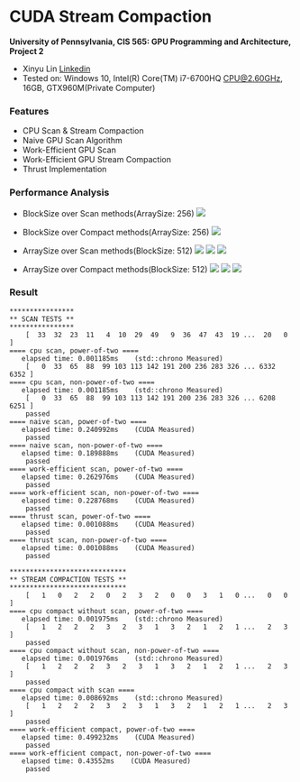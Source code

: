 CUDA Stream Compaction
======================

**University of Pennsylvania, CIS 565: GPU Programming and Architecture, Project 2**

* Xinyu Lin
[Linkedin](https://www.linkedin.com/in/xinyu-lin-138352125/)
* Tested on: Windows 10, Intel(R) Core(TM) i7-6700HQ CPU@2.60GHz, 16GB, GTX960M(Private Computer)

### Features

* CPU Scan & Stream Compaction
* Naive GPU Scan Algorithm
* Work-Efficient GPU Scan
* Work-Efficient GPU Stream Compaction
* Thrust Implementation

### Performance Analysis
* BlockSize over Scan methods(ArraySize: 256)
![](img/bsscan.png)

* BlockSize over Compact methods(ArraySize: 256)
![](img/bscompact.png)

* ArraySize over Scan methods(BlockSize: 512)
![](img/as256scan.png)
![](img/as512scan'.png)
![](img/as1024scan.png)

* ArraySize over Compact methods(BlockSize: 512)
![](img/as256compact.png)
![](img/as512compact.png)
![](img/as1024compact.png)

### Result
```
****************
** SCAN TESTS **
****************
    [  33  32  23  11   4  10  29  49   9  36  47  43  19 ...  20   0 ]
==== cpu scan, power-of-two ====
   elapsed time: 0.001185ms    (std::chrono Measured)
    [   0  33  65  88  99 103 113 142 191 200 236 283 326 ... 6332 6352 ]
==== cpu scan, non-power-of-two ====
   elapsed time: 0.001185ms    (std::chrono Measured)
    [   0  33  65  88  99 103 113 142 191 200 236 283 326 ... 6208 6251 ]
    passed
==== naive scan, power-of-two ====
   elapsed time: 0.240992ms    (CUDA Measured)
    passed
==== naive scan, non-power-of-two ====
   elapsed time: 0.189888ms    (CUDA Measured)
    passed
==== work-efficient scan, power-of-two ====
   elapsed time: 0.262976ms    (CUDA Measured)
    passed
==== work-efficient scan, non-power-of-two ====
   elapsed time: 0.228768ms    (CUDA Measured)
    passed
==== thrust scan, power-of-two ====
   elapsed time: 0.001088ms    (CUDA Measured)
    passed
==== thrust scan, non-power-of-two ====
   elapsed time: 0.001088ms    (CUDA Measured)
    passed

*****************************
** STREAM COMPACTION TESTS **
*****************************
    [   1   0   2   2   0   2   3   2   0   0   3   1   0 ...   0   0 ]
==== cpu compact without scan, power-of-two ====
   elapsed time: 0.001975ms    (std::chrono Measured)
    [   1   2   2   2   3   2   3   1   3   2   1   2   1 ...   2   3 ]
    passed
==== cpu compact without scan, non-power-of-two ====
   elapsed time: 0.001976ms    (std::chrono Measured)
    [   1   2   2   2   3   2   3   1   3   2   1   2   1 ...   2   3 ]
    passed
==== cpu compact with scan ====
   elapsed time: 0.008692ms    (std::chrono Measured)
    [   1   2   2   2   3   2   3   1   3   2   1   2   1 ...   2   3 ]
    passed
==== work-efficient compact, power-of-two ====
   elapsed time: 0.499232ms    (CUDA Measured)
    passed
==== work-efficient compact, non-power-of-two ====
   elapsed time: 0.43552ms    (CUDA Measured)
    passed
```
    

  

